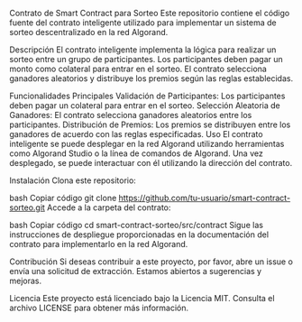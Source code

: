 Contrato de Smart Contract para Sorteo
Este repositorio contiene el código fuente del contrato inteligente utilizado para implementar un sistema de sorteo descentralizado en la red Algorand.

Descripción
El contrato inteligente implementa la lógica para realizar un sorteo entre un grupo de participantes. Los participantes deben pagar un monto como colateral para entrar en el sorteo. El contrato selecciona ganadores aleatorios y distribuye los premios según las reglas establecidas.

Funcionalidades Principales
Validación de Participantes: Los participantes deben pagar un colateral para entrar en el sorteo.
Selección Aleatoria de Ganadores: El contrato selecciona ganadores aleatorios entre los participantes.
Distribución de Premios: Los premios se distribuyen entre los ganadores de acuerdo con las reglas especificadas.
Uso
El contrato inteligente se puede desplegar en la red Algorand utilizando herramientas como Algorand Studio o la línea de comandos de Algorand. Una vez desplegado, se puede interactuar con él utilizando la dirección del contrato.

Instalación
Clona este repositorio:

bash
Copiar código
git clone https://github.com/tu-usuario/smart-contract-sorteo.git
Accede a la carpeta del contrato:

bash
Copiar código
cd smart-contract-sorteo/src/contract
Sigue las instrucciones de despliegue proporcionadas en la documentación del contrato para implementarlo en la red Algorand.

Contribución
Si deseas contribuir a este proyecto, por favor, abre un issue o envía una solicitud de extracción. Estamos abiertos a sugerencias y mejoras.

Licencia
Este proyecto está licenciado bajo la Licencia MIT. Consulta el archivo LICENSE para obtener más información.
